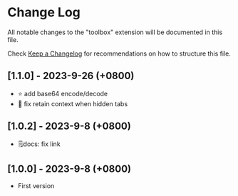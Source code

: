 # Change Log
All notable changes to the "toolbox" extension will be documented in this file.

Check [Keep a Changelog](http://keepachangelog.com/) for recommendations on how to structure this file.

## [1.1.0] - 2023-9-26 (+0800)
- ⭐ add base64 encode/decode
- 🐛 fix retain context when hidden tabs

## [1.0.2] - 2023-9-8 (+0800)
- 🗒️docs: fix link

## [1.0.0] - 2023-9-8 (+0800)
- First version
